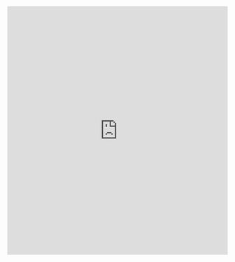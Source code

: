 <p><iframe allowfullscreen width="100%" height="569" class="google-slides-iframe" frameborder="0" scrolling="no" src="https://docs.google.com/presentation/d/e/2PACX-1vTzevB24gcrSfJf7vWc7zh47kX3C0BQvP-jl-Zi-bltOIcRcOaToGsKr2ZTJGSX31y6XEnQ9SsBgLiH/embed?start=false&amp;loop=false&amp;delayms=3000"></iframe></p>
